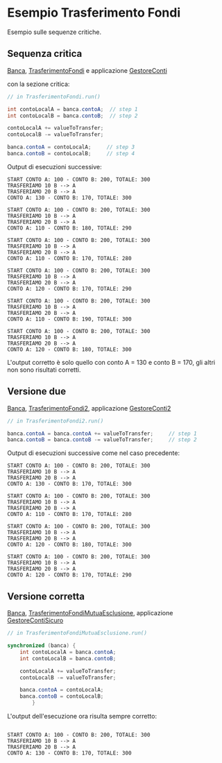 # Esempio Trasferimento Fondi

Esempio sulle sequenze critiche.

## Sequenza critica

[Banca](./src/Banca.java), 
[TrasferimentoFondi](./src/TrasferimentoFondi.java) e applicazione 
[GestoreConti](./src/GestoreConti.java)

con la sezione critica:

```java
// in TrasferimentoFondi.run()

int contoLocalA = banca.contoA;  // step 1
int contoLocalB = banca.contoB;  // step 2

contoLocalA += valueToTransfer;
contoLocalB -= valueToTransfer;

banca.contoA = contoLocalA;     // step 3
banca.contoB = contoLocalB;     // step 4

```

Output di esecuzioni successive:

```
START CONTO A: 100 - CONTO B: 200, TOTALE: 300
TRASFERIAMO 10 B --> A
TRASFERIAMO 20 B --> A
CONTO A: 130 - CONTO B: 170, TOTALE: 300

START CONTO A: 100 - CONTO B: 200, TOTALE: 300
TRASFERIAMO 10 B --> A
TRASFERIAMO 20 B --> A
CONTO A: 110 - CONTO B: 180, TOTALE: 290

START CONTO A: 100 - CONTO B: 200, TOTALE: 300
TRASFERIAMO 10 B --> A
TRASFERIAMO 20 B --> A
CONTO A: 110 - CONTO B: 170, TOTALE: 280

START CONTO A: 100 - CONTO B: 200, TOTALE: 300
TRASFERIAMO 10 B --> A
TRASFERIAMO 20 B --> A
CONTO A: 120 - CONTO B: 170, TOTALE: 290

START CONTO A: 100 - CONTO B: 200, TOTALE: 300
TRASFERIAMO 10 B --> A
TRASFERIAMO 20 B --> A
CONTO A: 110 - CONTO B: 190, TOTALE: 300

START CONTO A: 100 - CONTO B: 200, TOTALE: 300
TRASFERIAMO 10 B --> A
TRASFERIAMO 20 B --> A
CONTO A: 120 - CONTO B: 180, TOTALE: 300

```

L'output corretto è solo quello con conto A = 130 e conto B = 170, gli altri non sono 
risultati corretti.

## Versione due

[Banca](./src/Banca.java),
[TrasferimentoFondi2](./src/TrasferimentoFondi2.java),
applicazione [GestoreConti2](./src/GestoreConti2.java)

```java
// in TrasferimentoFondi2.run()

banca.contoA = banca.contoA += valueToTransfer;     // step 1
banca.contoB = banca.contoB -= valueToTransfer;     // step 2
```

Output di esecuzioni successive come nel caso precedente:

```
START CONTO A: 100 - CONTO B: 200, TOTALE: 300
TRASFERIAMO 10 B --> A
TRASFERIAMO 20 B --> A
CONTO A: 130 - CONTO B: 170, TOTALE: 300

START CONTO A: 100 - CONTO B: 200, TOTALE: 300
TRASFERIAMO 10 B --> A
TRASFERIAMO 20 B --> A
CONTO A: 110 - CONTO B: 170, TOTALE: 280

START CONTO A: 100 - CONTO B: 200, TOTALE: 300
TRASFERIAMO 10 B --> A
TRASFERIAMO 20 B --> A
CONTO A: 120 - CONTO B: 180, TOTALE: 300

START CONTO A: 100 - CONTO B: 200, TOTALE: 300
TRASFERIAMO 10 B --> A
TRASFERIAMO 20 B --> A
CONTO A: 120 - CONTO B: 170, TOTALE: 290
```
## Versione corretta

[Banca](./src/Banca.java),
[TrasferimentoFondiMutuaEsclusione](./src/TrasferimentoFondiMutuaEsclusione.java),
applicazione [GestoreContiSicuro](./src/GestoreContiSicuro.java)

```java
// in TrasferimentoFondiMutuaEsclusione.run()

synchronized (banca) {
    int contoLocalA = banca.contoA;
    int contoLocalB = banca.contoB;

    contoLocalA += valueToTransfer;
    contoLocalB -= valueToTransfer;

    banca.contoA = contoLocalA;
    banca.contoB = contoLocalB;
        }

```
L'output dell'esecuzione ora risulta sempre corretto:

```

START CONTO A: 100 - CONTO B: 200, TOTALE: 300
TRASFERIAMO 10 B --> A
TRASFERIAMO 20 B --> A
CONTO A: 130 - CONTO B: 170, TOTALE: 300

```
